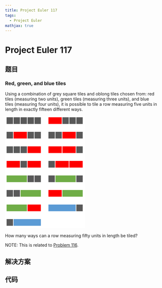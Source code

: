 ```yaml
---
title: Project Euler 117
tags:
  - Project Euler
mathjax: true
---
```

<escape><!-- more --></escape>
    
# Project Euler 117
## 题目
### Red, green, and blue tiles


Using a combination of grey square tiles and oblong tiles chosen from: red tiles (measuring two units), green tiles (measuring three units), and blue tiles (measuring four units), it is possible to tile a row measuring five units in length in exactly fifteen different ways.

![](../images/p117.png)

How many ways can a row measuring fifty units in length be tiled?

NOTE: This is related to <a href="/Problem101-125/#Problem_116">Problem 116</a>.



## 解决方案


## 代码


